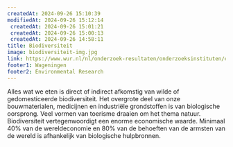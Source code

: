 ```yaml
---
createdAt: 2024-09-26 15:10:39
modifiedAt: 2024-09-26 15:12:14
 createdAt: 2024-09-26 15:01:21
 createdAt: 2024-09-26 15:00:13
 createdAt: 2024-09-26 14:58:11
title: Biodiversiteit
image: biodiversiteit-img.jpg
link: https://www.wur.nl/nl/onderzoek-resultaten/onderzoeksinstituten/environmental-research/programmas/biodiversiteit.htm
footer1: Wageningen
footer2: Environmental Research
---
```


Alles wat we eten is direct of indirect afkomstig van wilde of gedomesticeerde biodiversiteit. Het overgrote deel van onze bouwmaterialen, medicijnen en industriële grondstoffen is van biologische oorsprong. Veel vormen van toerisme draaien om het thema natuur. Biodiversiteit vertegenwoordigt een enorme economische waarde. Minimaal 40% van de wereldeconomie en 80% van de behoeften van de armsten van de wereld is afhankelijk van biologische hulpbronnen.
